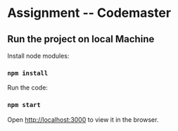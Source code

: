 # Assignment -- Codemaster

## Run the project on local Machine

Install node modules:

### `npm install`

Run the code:

### `npm start`

Open [http://localhost:3000](http://localhost:3000) to view it in the browser.

